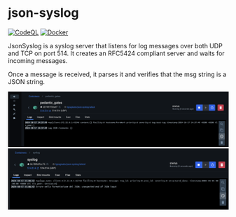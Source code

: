 
# json-syslog

[![CodeQL](https://github.com/tgragnato/json-syslog/actions/workflows/codeql.yml/badge.svg)](https://github.com/tgragnato/json-syslog/actions/workflows/codeql.yml) [![Docker](https://github.com/tgragnato/json-syslog/actions/workflows/docker.yml/badge.svg)](https://github.com/tgragnato/json-syslog/actions/workflows/docker.yml)

JsonSyslog is a syslog server that listens for log messages over both UDP and TCP on port 514. It creates an RFC5424 compliant server and waits for incoming messages.

Once a message is received, it parses it and verifies that the msg string is a JSON string.

![console output example success](/.github/success.png)
![console output example failure](/.github/failure.png)
